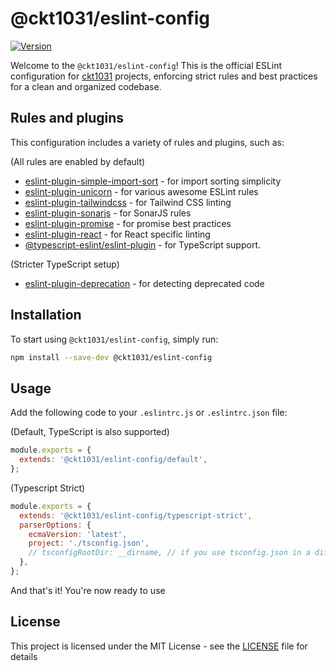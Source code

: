 # @ckt1031/eslint-config

[![Version](https://img.shields.io/npm/v/@ckt1031/eslint-config.svg?style=flat-square)](https://www.npmjs.com/package/@ckt1031/eslint-config)

Welcome to the `@ckt1031/eslint-config`! This is the official ESLint configuration for [ckt1031](https://github.com/ckt1031) projects, enforcing strict rules and best practices for a clean and organized codebase.

## Rules and plugins

This configuration includes a variety of rules and plugins, such as:

(All rules are enabled by default)

- [eslint-plugin-simple-import-sort](https://www.npmjs.com/package/eslint-plugin-simple-import-sort) - for import sorting simplicity
- [eslint-plugin-unicorn](https://www.npmjs.com/package/eslint-plugin-unicorn) - for various awesome ESLint rules
- [eslint-plugin-tailwindcss](https://www.npmjs.com/package/eslint-plugin-tailwindcss) - for Tailwind CSS linting
- [eslint-plugin-sonarjs](https://www.npmjs.com/package/eslint-plugin-sonarjs) - for SonarJS rules
- [eslint-plugin-promise](https://www.npmjs.com/package/eslint-plugin-promise) - for promise best practices
- [eslint-plugin-react](https://www.npmjs.com/package/eslint-plugin-react) - for React specific linting
- [@typescript-eslint/eslint-plugin](https://www.npmjs.com/package/@typescript-eslint/eslint-plugin) - for TypeScript support.

(Stricter TypeScript setup)

- [eslint-plugin-deprecation](https://www.npmjs.com/package/eslint-plugin-deprecation) - for detecting deprecated code

## Installation

To start using `@ckt1031/eslint-config`, simply run:

```bash
npm install --save-dev @ckt1031/eslint-config
```

## Usage

Add the following code to your `.eslintrc.js` or `.eslintrc.json` file:

(Default, TypeScript is also supported)

```js
module.exports = {
  extends: '@ckt1031/eslint-config/default',
};
```

(Typescript Strict)

```js
module.exports = {
  extends: '@ckt1031/eslint-config/typescript-strict',
  parserOptions: {
    ecmaVersion: 'latest',
    project: './tsconfig.json',
    // tsconfigRootDir: __dirname, // if you use tsconfig.json in a different directory
  },
};
```

And that's it! You're now ready to use

## License

This project is licensed under the MIT License - see the [LICENSE](./LICENSE) file for details

